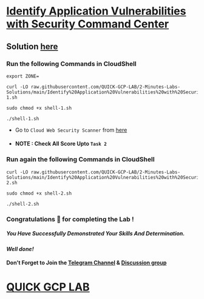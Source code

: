 # [Identify Application Vulnerabilities with Security Command Center](https://www.cloudskillsboost.google/focuses/71934?parent=catalog)

## Solution [here](https://youtu.be/uBscsgvn4AI)

### Run the following Commands in CloudShell
```
export ZONE=
```
```
curl -LO raw.githubusercontent.com/QUICK-GCP-LAB/2-Minutes-Labs-Solutions/main/Identify%20Application%20Vulnerabilities%20with%20Security%20Command%20Center/shell-1.sh

sudo chmod +x shell-1.sh

./shell-1.sh
```
* Go to `Cloud Web Security Scanner` from [here](https://console.cloud.google.com/security/web-scanner/scanConfigs?)

* #### NOTE : Check All Score Upto `Task 2`

### Run again the following Commands in CloudShell

```
curl -LO raw.githubusercontent.com/QUICK-GCP-LAB/2-Minutes-Labs-Solutions/main/Identify%20Application%20Vulnerabilities%20with%20Security%20Command%20Center/shell-2.sh

sudo chmod +x shell-2.sh

./shell-2.sh
```

### Congratulations 🎉 for completing the Lab !

##### *You Have Successfully Demonstrated Your Skills And Determination.*

#### *Well done!*

#### Don't Forget to Join the [Telegram Channel](https://t.me/quickgcplab) & [Discussion group](https://t.me/quickgcplabchats)

# [QUICK GCP LAB](https://www.youtube.com/@quickgcplab)
